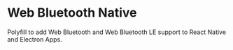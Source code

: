 # Web Bluetooth Native

Polyfill to add Web Bluetooth and Web Bluetooth LE support to React Native and Electron Apps.